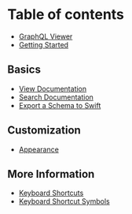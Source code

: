 # Table of contents

* [GraphQL Viewer][1]
* [Getting Started][2]

## Basics

* [View Documentation][3]
* [Search Documentation][4]
* [Export a Schema to Swift][5]

## Customization

* [Appearance][6]

## More Information

* [Keyboard Shortcuts][7]
* [Keyboard Shortcut Symbols][8]

[1]:	README.md
[2]:	user-manual/GettingStarted.md
[3]:	user-manual/Basics/ViewDocumentation.md
[4]:	user-manual/Basics/SearchDocumentation.md
[5]:	user-manual/Basics/ExportSchemaToSwift.md
[6]:	user-manual/Customization/Appearance.md
[7]:	user-manual/MoreInformation/Shortcuts.md
[8]:	user-manual/MoreInformation/ShortcutSymbols.md